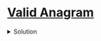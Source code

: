 # [Valid Anagram](https://leetcode.com/problems/valid-anagram/)

<details>
<summary> Solution </summary>

### Approaches

#### Naive

Use a map and count occurrences of each letter in both strings and compare both the maps

```c++
class Solution {
public:
    bool isAnagram(string s, string t) {
        if(s.size() != t.size())
            return false;
        unordered_map<char,int> m1, m2;
        for(char c : s)
            m1[c]++;
        for(char c : t)
            m2[c]++;
        return (m1 == m2);
    }
};
```

#### Slightly less naive

Since it is given that s and t **only** contain lowercase english alphabets
an array of length 26 should suffice.
Here we shall increase the count if it is present in s and decrease the count
if it is present in t

```c++
class Solution {
public:
    bool isAnagram(string s, string t) {
        if(s.size() != t.size())
            return false;
        int counts[26] = {0};
        for(int i = 0; i < s.size(); i++)
        {
            counts[s[i] - 'a']++;
            counts[t[i] - 'a']--;
        }
        for(int num : counts)
            if(num != 0)
                return false;
        return true;
    }
};
```

 </details>
